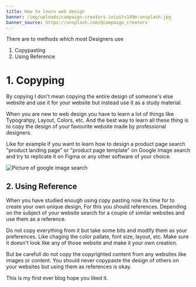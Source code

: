 ```yaml
---
title: How to learn web design
banner: /img/uploads/campaign-creators-ieiuits149m-unsplash.jpg
banner_source: https://unsplash.com/@campaign_creators
---
```

There are to methods which most Designers use

1. Copypasting
2. Using Reference

# **1. Copyping**

By copying I don't mean copying the entire design of someone's else website and use it for your website but instead use it as a study material.

When you are new to web design you have to learn a lot of things like Typograhpy, Layout, Colors, etc. And the best way to learn all these thing is to copy the design of your favourite website made by professional designers.

Like for example if you want to learn how to design a product page search "product landing page" or "product page template" on Google Image search and try to replicate it on Figma or any other software of your choice.

![Picture of google image search](/img/uploads/screenshot_2021-03-31_14-41-25.png "Templates for marketing site")

## **2. Using Reference**

When you have studied enough using copy pasting now its time for to create your own unique design, For this you should references. Depending on the subject of your website search for a couple of similar websites and use them as a reference.

Do not copy everything from it but take some bits and modify them as your preferences. Like chaging the color pallate, font size, layout, etc. Make sure it doesn't look like any of those website and make it your own creation.

But be carefull do not copy the copyrighted content from any websites like images or content. You should never copypaste the design of others on your websites but using them as references is okay.



This is my first ever blog hope you liked it.